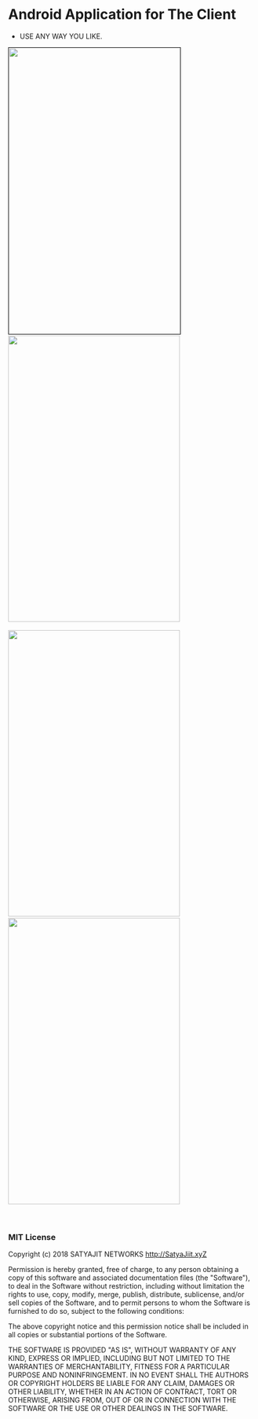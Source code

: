 # Android Application for The Client
* USE ANY WAY YOU LIKE.


<img src="/Screenshots/Encrypto1.jpg" height="583" width="350" border="1px"/>&nbsp;
<img src="/Screenshots/Encrypto2.jpg" height="583" width="350" />&nbsp;

<img src="/Screenshots/Encrypto3.jpg" height="583" width="350" />&nbsp;
<img src="/Screenshots/Encrypto4.jpg" height="583" width="350" />&nbsp;


&nbsp;

### MIT License

Copyright (c) 2018 SATYAJIT NETWORKS http://SatyaJiit.xyZ

Permission is hereby granted, free of charge, to any person obtaining a copy
of this software and associated documentation files (the "Software"), to deal
in the Software without restriction, including without limitation the rights
to use, copy, modify, merge, publish, distribute, sublicense, and/or sell
copies of the Software, and to permit persons to whom the Software is
furnished to do so, subject to the following conditions:

The above copyright notice and this permission notice shall be included in all
copies or substantial portions of the Software.

THE SOFTWARE IS PROVIDED "AS IS", WITHOUT WARRANTY OF ANY KIND, EXPRESS OR
IMPLIED, INCLUDING BUT NOT LIMITED TO THE WARRANTIES OF MERCHANTABILITY,
FITNESS FOR A PARTICULAR PURPOSE AND NONINFRINGEMENT. IN NO EVENT SHALL THE
AUTHORS OR COPYRIGHT HOLDERS BE LIABLE FOR ANY CLAIM, DAMAGES OR OTHER
LIABILITY, WHETHER IN AN ACTION OF CONTRACT, TORT OR OTHERWISE, ARISING FROM,
OUT OF OR IN CONNECTION WITH THE SOFTWARE OR THE USE OR OTHER DEALINGS IN THE
SOFTWARE.
